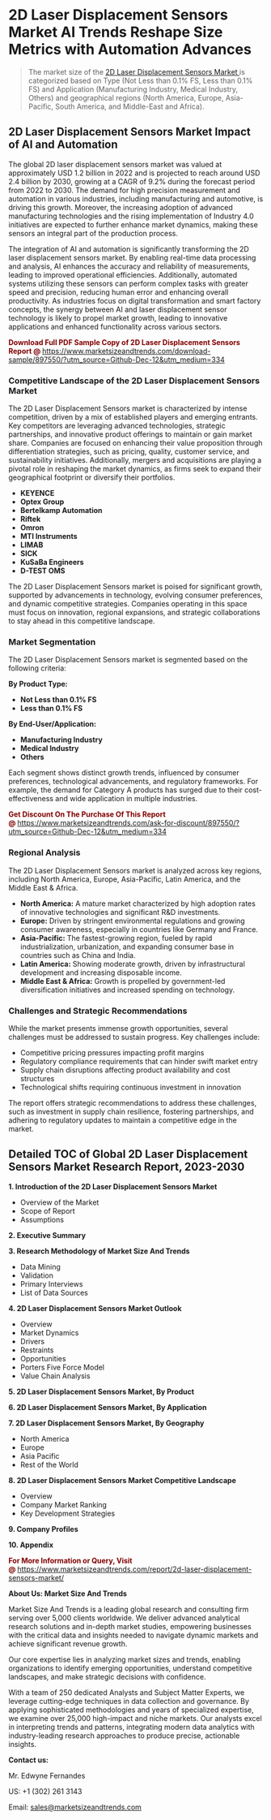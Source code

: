 <H1>2D Laser Displacement Sensors Market AI Trends Reshape Size Metrics with Automation Advances</H1><blockquote><p>The market size of the <a href="https://www.marketsizeandtrends.com/download-sample/897550/?utm_source=Github-Dec-12&amp;utm_medium=334" target="_blank">2D Laser Displacement Sensors Market </a>is categorized based on Type (Not Less than 0.1% FS, Less than 0.1% FS) and Application (Manufacturing Industry, Medical Industry, Others) and geographical regions (North America, Europe, Asia-Pacific, South America, and Middle-East and Africa).</p></blockquote><p><h2>2D Laser Displacement Sensors Market Impact of AI and Automation</h2><p>The global 2D laser displacement sensors market was valued at approximately USD 1.2 billion in 2022 and is projected to reach around USD 2.4 billion by 2030, growing at a CAGR of 9.2% during the forecast period from 2022 to 2030. The demand for high precision measurement and automation in various industries, including manufacturing and automotive, is driving this growth. Moreover, the increasing adoption of advanced manufacturing technologies and the rising implementation of Industry 4.0 initiatives are expected to further enhance market dynamics, making these sensors an integral part of the production process.</p><p>The integration of AI and automation is significantly transforming the 2D laser displacement sensors market. By enabling real-time data processing and analysis, AI enhances the accuracy and reliability of measurements, leading to improved operational efficiencies. Additionally, automated systems utilizing these sensors can perform complex tasks with greater speed and precision, reducing human error and enhancing overall productivity. As industries focus on digital transformation and smart factory concepts, the synergy between AI and laser displacement sensor technology is likely to propel market growth, leading to innovative applications and enhanced functionality across various sectors.</p></p><p><strong><span style="color: #800000;">Download Full PDF Sample Copy of 2D Laser Displacement Sensors Report @</span>&nbsp;</strong><a href="https://www.marketsizeandtrends.com/download-sample/897550/?utm_source=Github-Dec-12&amp;utm_medium=334">https://www.marketsizeandtrends.com/download-sample/897550/?utm_source=Github-Dec-12&amp;utm_medium=334</a></p><h3>Competitive Landscape of the 2D Laser Displacement Sensors Market</h3><p>The 2D Laser Displacement Sensors market is characterized by intense competition, driven by a mix of established players and emerging entrants. Key competitors are leveraging advanced technologies, strategic partnerships, and innovative product offerings to maintain or gain market share. Companies are focused on enhancing their value proposition through differentiation strategies, such as pricing, quality, customer service, and sustainability initiatives. Additionally, mergers and acquisitions are playing a pivotal role in reshaping the market dynamics, as firms seek to expand their geographical footprint or diversify their portfolios.</p><p><strong><p><ul><li>KEYENCE </li><li> Optex Group </li><li> Bertelkamp Automation </li><li> Riftek </li><li> Omron </li><li> MTI Instruments </li><li> LIMAB </li><li> SICK </li><li> KuSaBa Engineers </li><li> D-TEST OMS</p></li></ul></p></strong></p><p>The 2D Laser Displacement Sensors market is poised for significant growth, supported by advancements in technology, evolving consumer preferences, and dynamic competitive strategies. Companies operating in this space must focus on innovation, regional expansions, and strategic collaborations to stay ahead in this competitive landscape.</p><h3>Market Segmentation</h3><p>The 2D Laser Displacement Sensors market is segmented based on the following criteria:</p><p><strong>By Product Type:</strong></p><p><strong><p><ul><li>Not Less than 0.1% FS </li><li> Less than 0.1% FS</p></li></ul></p></strong></p><p><strong>By End-User/Application:</strong></p><p><strong><p><ul><li>Manufacturing Industry </li><li> Medical Industry </li><li> Others</p></li></ul></p></strong></p><p>Each segment shows distinct growth trends, influenced by consumer preferences, technological advancements, and regulatory frameworks. For example, the demand for Category A products has surged due to their cost-effectiveness and wide application in multiple industries.</p><p><strong><span style="color: #800000;">Get Discount On The Purchase Of This Report @&nbsp;</span></strong><a href="https://www.marketsizeandtrends.com/ask-for-discount/897550/?utm_source=Github-Dec-12&amp;utm_medium=334">https://www.marketsizeandtrends.com/ask-for-discount/897550/?utm_source=Github-Dec-12&amp;utm_medium=334</a></p><h3>Regional Analysis</h3><p>The 2D Laser Displacement Sensors market is analyzed across key regions, including North America, Europe, Asia-Pacific, Latin America, and the Middle East &amp; Africa.</p><ul><li><strong>North America:</strong> A mature market characterized by high adoption rates of innovative technologies and significant R&amp;D investments.</li><li><strong>Europe:</strong> Driven by stringent environmental regulations and growing consumer awareness, especially in countries like Germany and France.</li><li><strong>Asia-Pacific:</strong> The fastest-growing region, fueled by rapid industrialization, urbanization, and expanding consumer base in countries such as China and India.</li><li><strong>Latin America:</strong> Showing moderate growth, driven by infrastructural development and increasing disposable income.</li><li><strong>Middle East &amp; Africa:</strong> Growth is propelled by government-led diversification initiatives and increased spending on technology.</li></ul><h3>Challenges and Strategic Recommendations</h3><p>While the market presents immense growth opportunities, several challenges must be addressed to sustain progress. Key challenges include:</p><ul><li>Competitive pricing pressures impacting profit margins</li><li>Regulatory compliance requirements that can hinder swift market entry</li><li>Supply chain disruptions affecting product availability and cost structures</li><li>Technological shifts requiring continuous investment in innovation</li></ul><p>The report offers strategic recommendations to address these challenges, such as investment in supply chain resilience, fostering partnerships, and adhering to regulatory updates to maintain a competitive edge in the market.</p><h2>Detailed TOC of Global 2D Laser Displacement Sensors Market Research Report, 2023-2030</h2><p><strong>1. Introduction of the 2D Laser Displacement Sensors Market</strong></p><ul><li>Overview of the Market</li><li>Scope of Report</li><li>Assumptions&nbsp;</li></ul><p><strong>2. Executive Summary</strong></p><p><strong>3. Research Methodology of <strong>Market Size And Trends</strong></strong></p><ul><li>Data Mining</li><li>Validation</li><li>Primary Interviews</li><li>List of Data Sources&nbsp;</li></ul><p><strong>4. 2D Laser Displacement Sensors Market Outlook</strong></p><ul><li>Overview</li><li>Market Dynamics</li><li>Drivers</li><li>Restraints</li><li>Opportunities</li><li>Porters Five Force Model</li><li>Value Chain Analysis&nbsp;</li></ul><p><strong>5. 2D Laser Displacement Sensors Market, By Product</strong></p><p><strong>6. 2D Laser Displacement Sensors Market, By Application</strong></p><p><strong>7. 2D Laser Displacement Sensors Market, By Geography</strong></p><ul><li>North America</li><li>Europe</li><li>Asia Pacific</li><li>Rest of the World&nbsp;</li></ul><p><strong>8. 2D Laser Displacement Sensors Market Competitive Landscape</strong></p><ul><li>Overview</li><li>Company Market Ranking</li><li>Key Development Strategies&nbsp;</li></ul><p><strong>9. Company Profiles</strong></p><p><strong>10. Appendix</strong></p><p><strong><span style="color: #800000;">For More Information or Query, Visit @&nbsp;</span></strong><a href="https://www.marketsizeandtrends.com/report/2d-laser-displacement-sensors-market/">https://www.marketsizeandtrends.com/report/2d-laser-displacement-sensors-market/</a></p><p></p><p><strong>About Us:&nbsp;Market Size And Trends</strong></p><p>Market Size And Trends&nbsp;is a leading global research and consulting firm serving over 5,000 clients worldwide. We deliver advanced analytical research solutions and in-depth market studies, empowering businesses with the critical data and insights needed to navigate dynamic markets and achieve significant revenue growth.</p><p>Our core expertise lies in analyzing market sizes and trends, enabling organizations to identify emerging opportunities, understand competitive landscapes, and make strategic decisions with confidence.</p><p>With a team of 250 dedicated Analysts and Subject Matter Experts, we leverage cutting-edge techniques in data collection and governance. By applying sophisticated methodologies and years of specialized expertise, we examine over 25,000 high-impact and niche markets. Our analysts excel in interpreting trends and patterns, integrating modern data analytics with industry-leading research approaches to produce precise, actionable insights.</p><p><strong>Contact us:</strong></p><p>Mr. Edwyne Fernandes</p><p>US: +1 (302) 261 3143</p><p>Email: <a href="mailto:sales@marketsizeandtrends.com">sales@marketsizeandtrends.com</a>&nbsp;</p>
